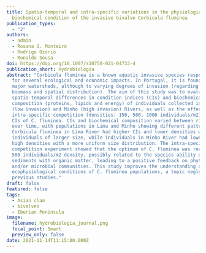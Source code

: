 ```yaml
---
title: Spatio-temporal and intra-specific variations in the physiological and
  biochemical condition of the invasive bivalve Corbicula fluminea
publication_types:
  - "2"
authors:
  - admin
  - Rosana G. Monteiro
  - Rodrigo Ozório
  - Ronaldo Sousa
doi: https://doi.org/10.1007/s10750-021-04733-4
publication_short: Hydrobiologia
abstract: "Corbicula fluminea is a known aquatic invasive species responsible
  for several ecological and economic impacts. In Portugal, it is found in all
  major watersheds, although to varying degrees of invasion (regarding density,
  biomass and spatial distribution). The aim of this study was to evaluate the
  spatio-temporal differences in condition indices (CIs) and biochemical
  composition (proteins, lipids and energy) of individuals collected in Lima
  (low invasion) and Minho (high invasion) Rivers, as well as the effects of
  intra-specific competition (densities: 150, 500, 1000 individuals/m2) on the
  CIs of C. fluminea. CIs and biochemical composition varied between rivers and
  over time, with populations in Lima and Minho showing different patterns.
  Corbicula fluminea in Lima River had higher CIs and lower densities with more
  individuals of larger size, while individuals in Minho River had lower CIs and
  high densities with a more uniform size distribution. The intra-specific
  competition experiment showed that the optimum of C. fluminea was reached at
  500 individuals/m2 density, possibly related to the species ability of enrich
  sediments with organic matter, leading to a positive feedback on phytoplankton
  and/or microbial communities. This study improves the understanding of the
  ecophysiological conditions of C. fluminea populations, a topic neglected in
  previous studies."
draft: false
featured: false
tags:
  - Asian clam
  - bivalves
  - Iberian Peninsula
image:
  filename: hydrobiologia_journal.png
  focal_point: Smart
  preview_only: false
date: 2021-11-14T11:15:00.000Z
---
```

